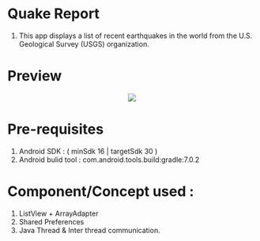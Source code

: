 # Quake Report

1. This app displays a list of recent earthquakes in the world from the U.S. Geological Survey (USGS) organization.

# Preview
<p align="center">
      <img src= "GIF-211107_165542.gif"/>
</p>


# Pre-requisites
1. Android SDK : ( minSdk 16 | targetSdk 30 )
2. Android bulid tool : com.android.tools.build:gradle:7.0.2

# Component/Concept used : 
1. ListView + ArrayAdapter 
2. Shared Preferences 
3. Java Thread & Inter thread communication.

